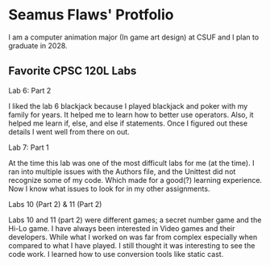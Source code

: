 
# Seamus Flaws' Protfolio

I am a computer animation major (In game art design) at CSUF and I plan to 
graduate in 2028.

## Favorite CPSC 120L Labs


Lab 6:  Part 2

I liked the lab 6 blackjack because I played blackjack and poker with my 
family for years. It helped me to learn how to better use operators. 
Also, it helped me learn if, else, and else if statements. 
Once I figured out these details I went well from there on out.


Lab 7: Part 1

At the time this lab was one of the most difficult labs for me 
(at the time). I ran into multiple issues with the Authors file, 
and the Unittest did not recognize some of my code. Which made 
for a good(?) learning experience. Now I know what issues to look 
for in my other assignments.


Labs 10 (Part 2) & 11 (Part 2)

Labs 10 and 11 (part 2) were different games; a secret number 
game and the Hi-Lo game. I have always been interested in 
Video games and their developers. While what I worked on was far 
from complex especially when compared to what I have played. I still 
thought it was interesting to see the code work. I learned how to use 
conversion tools like static cast.
